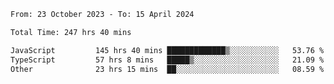

<!--START_SECTION:waka-->

```txt
From: 23 October 2023 - To: 15 April 2024

Total Time: 247 hrs 40 mins

JavaScript         145 hrs 40 mins █████████████▒░░░░░░░░░░░   53.76 %
TypeScript         57 hrs 8 mins   █████▒░░░░░░░░░░░░░░░░░░░   21.09 %
Other              23 hrs 15 mins  ██░░░░░░░░░░░░░░░░░░░░░░░   08.59 %
```

<!--END_SECTION:waka-->
